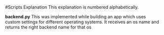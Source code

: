 #Scripts Explanation
This explanation is numbered alphabetically.

**backend.py**
This was implemented while building an app which uses custom settings for different operating systems.
It receives an os name and returns the right backend name for that os
